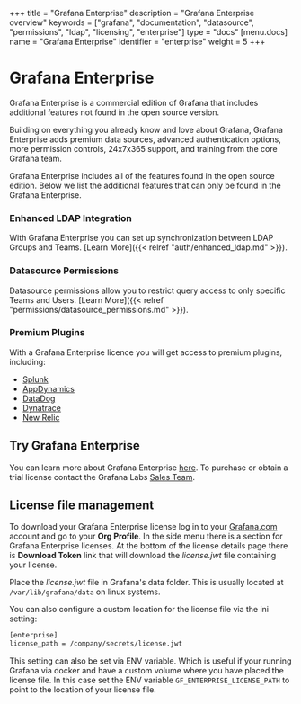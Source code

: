 +++
title = "Grafana Enterprise"
description = "Grafana Enterprise overview"
keywords = ["grafana", "documentation", "datasource", "permissions", "ldap", "licensing", "enterprise"]
type = "docs"
[menu.docs]
name = "Grafana Enterprise"
identifier = "enterprise"
weight = 5
+++

# Grafana Enterprise

Grafana Enterprise is a commercial edition of Grafana that includes additional features not found in the open source
version.

Building on everything you already know and love about Grafana, Grafana Enterprise adds premium data sources,
advanced authentication options, more permission controls, 24x7x365 support, and training from the core Grafana team.

Grafana Enterprise includes all of the features found in the open source edition. Below we list the additional features
that can only be found in the Grafana Enterprise.

### Enhanced LDAP Integration

With Grafana Enterprise you can set up synchronization between LDAP Groups and Teams. [Learn More]({{< relref "auth/enhanced_ldap.md" >}}).

### Datasource Permissions

Datasource permissions allow you to restrict query access to only specific Teams and Users. [Learn More]({{< relref "permissions/datasource_permissions.md" >}}).

### Premium Plugins

With a Grafana Enterprise licence you will get access to premium plugins, including:

* [Splunk](https://grafana.com/plugins/grafana-splunk-datasource)
* [AppDynamics](https://grafana.com/plugins/dlopes7-appdynamics-datasource)
* [DataDog](https://grafana.com/plugins/grafana-datadog-datasource)
* [Dynatrace](https://grafana.com/plugins/grafana-dynatrace-datasource)
* [New Relic](https://grafana.com/plugins/grafana-newrelic-datasource)

## Try Grafana Enterprise

You can learn more about Grafana Enterprise [here](https://grafana.com/enterprise). To purchase or obtain a trial license contact
the Grafana Labs [Sales Team](https://grafana.com/contact?about=support&topic=Grafana%20Enterprise).

## License file management

To download your Grafana Enterprise license log in to your [Grafana.com](https://grafana.com) account and go to your **Org
Profile**. In the side menu there is a section for Grafana Enterprise licenses. At the bottom of the license
details page there is **Download Token** link that will download the *license.jwt* file containing your license.

Place the *license.jwt* file in Grafana's data folder. This is usually located at `/var/lib/grafana/data` on linux systems.

You can also configure a custom location for the license file via the ini setting:

```bash
[enterprise]
license_path = /company/secrets/license.jwt
```

This setting can also be set via ENV variable. Which is useful if your running Grafana via docker and have a custom
volume where you have placed the license file. In this case set the ENV variable `GF_ENTERPRISE_LICENSE_PATH` to point
to the location of your license file.



